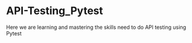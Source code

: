 # API-Testing_Pytest
Here we are learning and mastering the skills need to do API testing using Pytest

